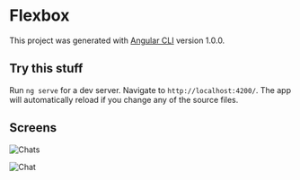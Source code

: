 # Flexbox

This project was generated with [Angular CLI](https://github.com/angular/angular-cli) version 1.0.0.

## Try this stuff

Run `ng serve` for a dev server. Navigate to `http://localhost:4200/`. The app will automatically reload if you change any of the source files.

## Screens

![Chats](https://preview.ibb.co/n3xF55/localhost_4200_i_Phone_6.png)

![Chat](https://preview.ibb.co/gVOYsk/localhost_4200_chat_i_Phone_6.png)
